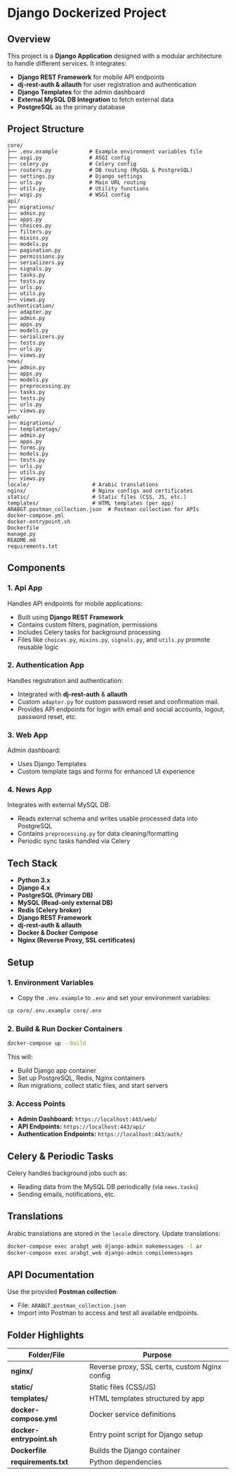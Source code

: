 # Django Dockerized Project

## Overview

This project is a **Django Application** designed with a modular architecture to handle different services. It integrates:

- **Django REST Framework** for mobile API endpoints
- **dj-rest-auth & allauth** for user registration and authentication
- **Django Templates** for the admin dashboard
- **External MySQL DB Integration** to fetch external data
- **PostgreSQL** as the primary database

## Project Structure

```
core/
├── .env.example          # Example environment variables file
├── asgi.py               # ASGI config
├── celery.py             # Celery config
├── routers.py            # DB routing (MySQL & PostgreSQL)
├── settings.py           # Django settings
├── urls.py               # Main URL routing
├── utils.py              # Utility functions
├── wsgi.py               # WSGI config
api/
├── migrations/
├── admin.py
├── apps.py
├── choices.py
├── filters.py
├── mixins.py
├── models.py
├── pagination.py
├── permissions.py
├── serializers.py
├── signals.py
├── tasks.py
├── tests.py
├── urls.py
├── utils.py
├── views.py
authentication/
├── adapter.py
├── admin.py
├── apps.py
├── models.py
├── serializers.py
├── tests.py
├── urls.py
├── views.py
news/
├── admin.py
├── apps.py
├── models.py
├── preprocessing.py
├── tasks.py
├── tests.py
├── urls.py
├── views.py
web/
├── migrations/
├── templatetags/
├── admin.py
├── apps.py
├── forms.py
├── models.py
├── tests.py
├── urls.py
├── utils.py
├── views.py
locale/                    # Arabic translations
nginx/                     # Nginx configs and certificates
static/                    # Static files (CSS, JS, etc.)
templates/                 # HTML templates (per app)
ARABGT.postman_collection.json  # Postman collection for APIs
docker-compose.yml
docker-entrypoint.sh
Dockerfile
manage.py
README.md
requirements.txt
```

## Components

### 1. Api App
Handles API endpoints for mobile applications:
- Built using **Django REST Framework**
- Contains custom filters, pagination, permissions
- Includes Celery tasks for background processing
- Files like `choices.py`, `mixins.py`, `signals.py`, and `utils.py` promote reusable logic

### 2. Authentication App
Handles registration and authentication:
- Integrated with **dj-rest-auth** & **allauth**
- Custom `adapter.py` for custom password reset and confirmation mail.
- Provides API endpoints for login with email and social accounts, logout, password reset, etc.

### 3. Web App
Admin dashboard:
- Uses Django Templates
- Custom template tags and forms for enhanced UI experience

### 4. News App
Integrates with external MySQL DB:
- Reads external schema and writes usable processed data into PostgreSQL
- Contains `preprocessing.py` for data cleaning/formatting
- Periodic sync tasks handled via Celery

## Tech Stack

- **Python 3.x**
- **Django 4.x**
- **PostgreSQL (Primary DB)**
- **MySQL (Read-only external DB)**
- **Redis (Celery broker)**
- **Django REST Framework**
- **dj-rest-auth & allauth**
- **Docker & Docker Compose**
- **Nginx (Reverse Proxy, SSL certificates)**

## Setup


### 1. Environment Variables
- Copy the `.env.example` to `.env` and set your environment variables:
```bash
cp core/.env.example core/.env
```

### 2. Build & Run Docker Containers
```bash
docker-compose up --build
```

This will:
- Build Django app container
- Set up PostgreSQL, Redis, Nginx containers
- Run migrations, collect static files, and start servers


### 3. Access Points
- **Admin Dashboard:** `https://localhost:443/web/`
- **API Endpoints:** `https://localhost:443/api/`
- **Authentication Endpoints:** `https://localhost:443/auth/`

## Celery & Periodic Tasks

Celery handles background jobs such as:
- Reading data from the MySQL DB periodically (via `news.tasks`)
- Sending emails, notifications, etc.


## Translations

Arabic translations are stored in the `locale` directory. Update translations:
```bash
docker-compose exec arabgt_web django-admin makemessages -l ar
docker-compose exec arabgt_web django-admin compilemessages
```


## API Documentation

Use the provided **Postman collection**:
- File: `ARABGT.postman_collection.json`
- Import into Postman to access and test all available endpoints.


## Folder Highlights

| Folder/File               | Purpose                                         |
|--------------------------|-------------------------------------------------|
| **nginx/**               | Reverse proxy, SSL certs, custom Nginx config   |
| **static/**              | Static files (CSS/JS)                           |
| **templates/**           | HTML templates structured by app               |
| **docker-compose.yml**   | Docker service definitions                      |
| **docker-entrypoint.sh** | Entry point script for Django setup            |
| **Dockerfile**           | Builds the Django container                     |
| **requirements.txt**     | Python dependencies                            |
